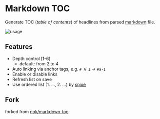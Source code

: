 # Markdown TOC

Generate TOC (*table of contents*) of headlines from parsed [markdown](http://en.wikipedia.org/wiki/Markdown) file.

![usage](https://github.com/uraway/markdown-toc-plus/blob/master/image/markdown-toc-plus.gif?raw=true)

## Features

- Depth control [1-6]
  - default: from 2 to 4
- Auto linking via  anchor tags, e.g.  `# A 1` → `#a-1`
- Enable or disable links
- Refresh list on save
- Use ordered list (1. ..., 2. ...) by [spjoe](https://github.com/spjoe)

## Fork
forked from [nok/markdown-toc](https://github.com/nok/markdown-toc)
